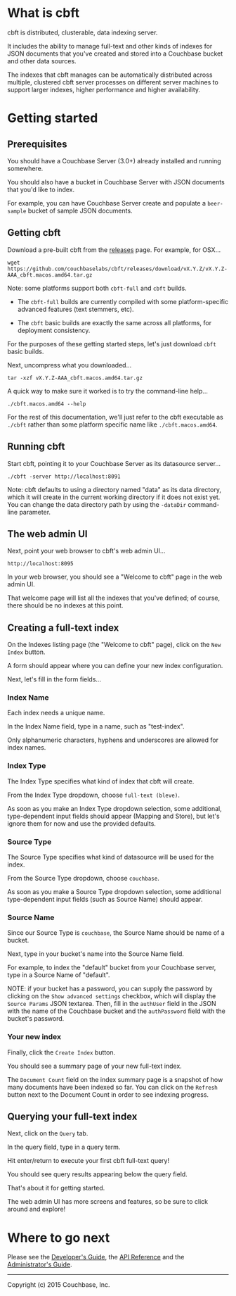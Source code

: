 # What is cbft

cbft is distributed, clusterable, data indexing server.

It includes the ability to manage full-text and other kinds of indexes
for JSON documents that you've created and stored into a Couchbase
bucket and other data sources.

The indexes that cbft manages can be automatically distributed across
multiple, clustered cbft server processes on different server machines
to support larger indexes, higher performance and higher availability.

# Getting started

## Prerequisites

You should have a Couchbase Server (3.0+) already installed and
running somewhere.

You should also have a bucket in Couchbase Server with JSON documents
that you'd like to index.

For example, you can have Couchbase Server create and populate a
```beer-sample``` bucket of sample JSON documents.

## Getting cbft

Download a pre-built cbft from the
[releases](https://github.com/couchbaselabs/cbft/releases) page.  For
example, for OSX...

    wget https://github.com/couchbaselabs/cbft/releases/download/vX.Y.Z/vX.Y.Z-AAA_cbft.macos.amd64.tar.gz

Note: some platforms support both ```cbft-full``` and ```cbft```
builds.

- The ```cbft-full``` builds are currently compiled with some
  platform-specific advanced features (text stemmers, etc).

- The ```cbft``` basic builds are exactly the same across all
  platforms, for deployment consistency.

For the purposes of these getting started steps, let's just download
```cbft``` basic builds.

Next, uncompress what you downloaded...

    tar -xzf vX.Y.Z-AAA_cbft.macos.amd64.tar.gz

A quick way to make sure it worked is to try the command-line help...

    ./cbft.macos.amd64 --help

For the rest of this documentation, we'll just refer to the cbft
executable as ```./cbft``` rather than some platform specific name
like ```./cbft.macos.amd64```.

## Running cbft

Start cbft, pointing it to your Couchbase Server as its datasource
server...

    ./cbft -server http://localhost:8091

Note: cbft defaults to using a directory named "data" as its data
directory, which it will create in the current working directory if it
does not exist yet.  You can change the data directory path by using
the ```-dataDir``` command-line parameter.

## The web admin UI

Next, point your web browser to cbft's web admin UI...

    http://localhost:8095

In your web browser, you should see a "Welcome to cbft" page in the
web admin UI.

That welcome page will list all the indexes that you've defined; of
course, there should be no indexes at this point.

## Creating a full-text index

On the Indexes listing page (the "Welcome to cbft" page), click on the
```New Index``` button.

A form should appear where you can define your new index
configuration.

Next, let's fill in the form fields...

### Index Name

Each index needs a unique name.

In the Index Name field, type in a name, such as "test-index".

Only alphanumeric characters, hyphens and underscores are allowed for
index names.

### Index Type

The Index Type specifies what kind of index that cbft will create.

From the Index Type dropdown, choose ```full-text (bleve)```.

As soon as you make an Index Type dropdown selection, some additional,
type-dependent input fields should appear (Mapping and Store), but
let's ignore them for now and use the provided defaults.

### Source Type

The Source Type specifies what kind of datasource will be used for the
index.

From the Source Type dropdown, choose ```couchbase```.

As soon as you make a Source Type dropdown selection, some additional
type-dependent input fields (such as Source Name) should
appear.

### Source Name

Since our Source Type is ```couchbase```, the Source Name should be
name of a bucket.

Next, type in your bucket's name into the Source Name field.

For example, to index the "default" bucket from your Couchbase
server, type in a Source Name of "default".

NOTE: if your bucket has a password, you can supply the password by
clicking on the ```Show advanced settings``` checkbox, which will
display the ```Source Params``` JSON textarea.  Then, fill in the
```authUser``` field in the JSON with the name of the Couchbase bucket
and the ```authPassword``` field with the bucket's password.

### Your new index

Finally, click the ```Create Index``` button.

You should see a summary page of your new full-text index.

The ```Document Count``` field on the index summary page is a snapshot
of how many documents have been indexed so far.  You can click on the
```Refresh``` button next to the Document Count in order to see
indexing progress.

## Querying your full-text index

Next, click on the ```Query``` tab.

In the query field, type in a query term.

Hit enter/return to execute your first cbft full-text query!

You should see query results appearing below the query field.

That's about it for getting started.

The web admin UI has more screens and features, so be sure to click
around and explore!

# Where to go next

Please see
the [Developer's Guide](dev-guide/overview.md),
the [API Reference](api-ref.md) and
the [Administrator's Guide](admin-guide/overview.md).

---

Copyright (c) 2015 Couchbase, Inc.

